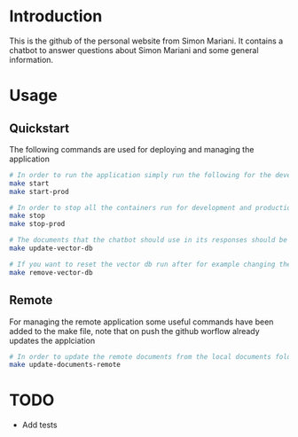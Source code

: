 # Introduction
This is the github of the personal website from Simon Mariani. It contains a chatbot to answer questions about Simon Mariani and some general information.


# Usage
## Quickstart
The following commands are used for deploying and managing the application
```bash
# In order to run the application simply run the following for the development and production setups respectively
make start
make start-prod

# In order to stop all the containers run for development and production run the following commands respectively
make stop
make stop-prod

# The documents that the chatbot should use in its responses should be put in the `backend/documents` folder. To update the vector db you can then run
make update-vector-db

# If you want to reset the vector db run after for example changing the schema, run
make remove-vector-db
```

## Remote
For managing the remote application some useful commands have been added to the make file, note that on push the github worflow already updates the applciation
```bash
# In order to update the remote documents from the local documents folder
make update-documents-remote
```


# TODO
- Add tests



